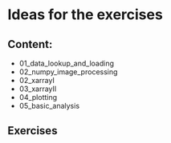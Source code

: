 # Ideas for the exercises

## Content:

- 01_data_lookup_and_loading 
- 02_numpy_image_processing
- 02_xarrayI
- 03_xarrayII
- 04_plotting
- 05_basic_analysis

## Exercises




